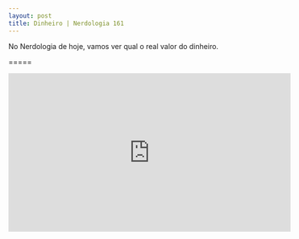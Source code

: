 ```yaml
---
layout: post
title: Dinheiro | Nerdologia 161
---
```


No Nerdologia de hoje, vamos ver qual o real valor do dinheiro.

=====

<iframe width="560" height="315" src="https://www.youtube.com/embed/5vpixQc3b2M" frameborder="0" allowfullscreen></iframe>
